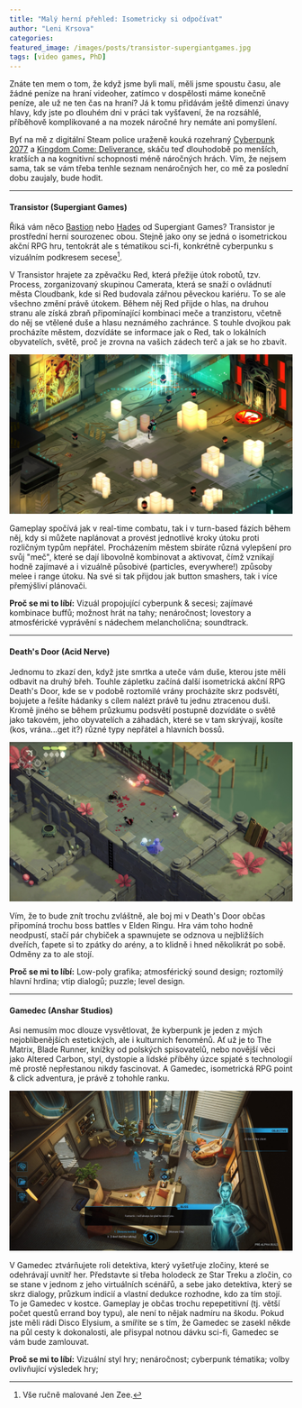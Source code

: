 ```yaml
---
title: "Malý herní přehled: Isometricky si odpočívat"
author: "Leni Krsova"
categories: 
featured_image: /images/posts/transistor-supergiantgames.jpg
tags: [video games, PhD]
---
```


Znáte ten mem o tom, že když jsme byli malí, měli jsme spoustu času, ale žádné peníze na hraní videoher, zatímco v dospělosti máme konečně peníze, ale už ne ten čas na hraní? Já k tomu přidávám ještě dimenzi únavy hlavy, kdy jste po dlouhém dni v práci tak vyšťavení, že na rozsáhlé, příběhově komplikované a na mozek náročné hry nemáte ani pomyšlení.

Byť na mě z digitální Steam police uraženě kouká rozehraný <a href="https://www.cyberpunk.net/cz/en/">Cyberpunk 2077</a> a <a href="https://www.kingdomcomerpg.com/">Kingdom Come: Deliverance</a>, skáču teď dlouhodobě po menších, kratších a na kognitivní schopnosti méně náročných hrách. Vím, že nejsem sama, tak se vám třeba tenhle seznam nenáročných her, co mě za poslední dobu zaujaly, bude hodit.

----

#### Transistor (Supergiant Games)

Říká vám něco <a href="https://store.steampowered.com/app/107100/Bastion/" target="_blank">Bastion</a> nebo <a href="https://store.steampowered.com/app/1145360/Hades/" target="_blank">Hades</a> od Supergiant Games? Transistor je prostřední herní sourozenec obou. Stejně jako ony se jedná o isometrickou akční RPG hru, tentokrát ale s tématikou sci-fi, konkrétně cyberpunku s vizuálním podkresem secese[^1].

V Transistor hrajete za zpěvačku Red, která přežije útok robotů, tzv. Process, zorganizovaný skupinou Camerata, která se snaží o ovládnutí města Cloudbank, kde si Red budovala zářnou pěveckou kariéru. To se ale všechno změní právě útokem. Během něj Red přijde o hlas, na druhou stranu ale získá zbraň připomínající kombinaci meče a tranzistoru, včetně do něj se vtělené duše a hlasu neznámého zachránce. S touhle dvojkou pak procházíte městem, dozvídáte se informace jak o Red, tak o lokálních obyvatelích, světě, proč je zrovna na vašich zádech terč a jak se ho zbavit. 

![](/images/posts/transistor-gameplay.jpg)

Gameplay spočívá jak v real-time combatu, tak i v turn-based fázích během něj, kdy si můžete naplánovat a provést jednotlivé kroky útoku proti rozličným typům nepřátel. Procházením městem sbíráte různá vylepšení pro svůj "meč", které se dají libovolně kombinovat a aktivovat, čímž vznikají hodně zajímavé a i vizuálně působivé (particles, everywhere!) způsoby melee i range útoku. Na své si tak přijdou jak button smashers, tak i více přemýšliví plánovači. 

**Proč se mi to líbí:**
Vizuál propojující cyberpunk & secesi; zajímavé kombinace buffů; možnost hrát na tahy; nenáročnost; lovestory a atmosférické vyprávění s nádechem melancholična; soundtrack.

----

#### Death's Door (Acid Nerve)

Jednomu to zkazí den, když jste smrtka a uteče vám duše, kterou jste měli odbavit na druhý břeh. Touhle zápletku začíná další isometrická akční RPG Death's Door, kde se v podobě roztomilé vrány procházíte skrz podsvětí, bojujete a řešíte hádanky s cílem nalézt právě tu jednu ztracenou duši. Kromě jiného se během průzkumu podsvětí postupně dozvídáte o světě jako takovém, jeho obyvatelích a záhadách, které se v tam skrývají, kosíte (kos, vrána...get it?) různé typy nepřátel a hlavních bossů.

![](/images/posts/deathdoor.jpg)

Vím, že to bude znít trochu zvláštně, ale boj mi v Death's Door občas připomíná trochu boss battles v Elden Ringu. Hra vám toho hodně neodpustí, stačí pár chybiček a spawnujete se odznova u nejbližších dveřích, ťapete si to zpátky do arény, a to klidně i hned několikrát po sobě. Odměny za to ale stojí.

**Proč se mi to líbí:**
Low-poly grafika; atmosférický sound design; roztomilý hlavní hrdina; vtip dialogů; puzzle; level design.

----

#### Gamedec (Anshar Studios)

Asi nemusím moc dlouze vysvětlovat, že kyberpunk je jeden z mých nejoblíbenějších estetických, ale i kulturních fenoménů. Ať už je to The Matrix, Blade Runner, knížky od polských spisovatelů, nebo novější věci jako Altered Carbon, styl, dystopie a lidské příběhy úzce spjaté s technologií mě prostě nepřestanou nikdy fascinovat. A Gamedec, isometrická RPG point & click adventura, je právě z tohohle ranku.

![](/images/posts/gamedecgame.jpg)

V Gamedec ztvárňujete roli detektiva, který vyšetřuje zločiny, které se odehrávají uvnitř her. Představte si třeba holodeck ze Star Treku a zločin, co se stane v jednom z jeho virtuálních scénářů, a sebe jako detektiva, který se skrz dialogy, průzkum indicií a vlastní dedukce rozhodne, kdo za tím stojí. To je Gamedec v kostce. Gameplay je občas trochu repepetitivní (tj. větší počet questů errand boy typu), ale není to nějak nadmíru na škodu. Pokud jste měli rádi Disco Elysium, a smíříte se s tím, že Gamedec se zasekl někde na půl cesty k dokonalosti, ale přisypal notnou dávku sci-fi, Gamedec se vám bude zamlouvat.

**Proč se mi to líbí:**
Vizuální styl hry; nenáročnost; cyberpunk tématika; volby ovlivňující výsledek hry; 


[^1]: Vše ručně malované Jen Zee.
